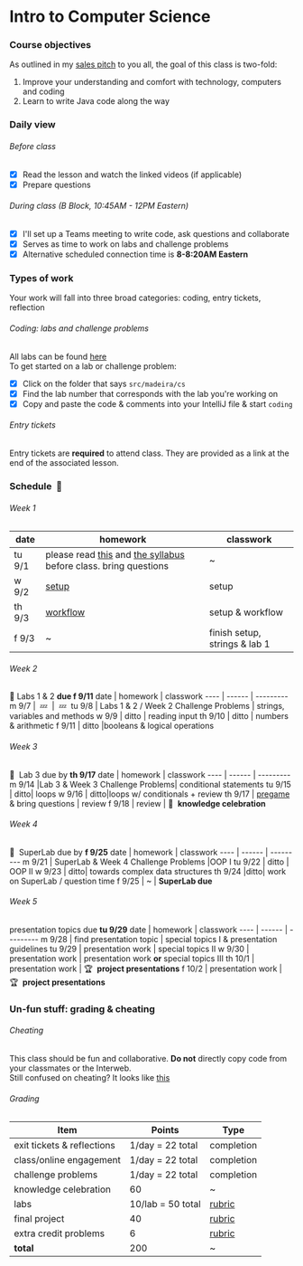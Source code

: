 # Intro to Computer Science

### Course objectives
As outlined in my [sales pitch](https://github.com/mrWallaceMadeira/SalesPitch) to you all, the goal of this class is two-fold:
  1. Improve your understanding and comfort with technology, computers and coding
  2. Learn to write Java code along the way

### Daily view
###### Before class
  - [x] Read the lesson and watch the linked videos (if applicable)
  - [x] Prepare questions 
###### During class (B Block, 10:45AM - 12PM Eastern)
  - [x] I'll set up a Teams meeting to write code, ask questions and collaborate
  - [x] Serves as time to work on labs and challenge problems
  - [x] Alternative scheduled connection time is **8-8:20AM Eastern** 

### Types of work
Your work will fall into three broad categories: coding, entry tickets, reflection
###### Coding: labs and challenge problems
All labs can be found [here](https://github.com/mrWallaceMadeira/Mod1Labs)\
To get started on a lab or challenge problem:
  - [x] Click on the folder that says `src/madeira/cs`
  - [x] Find the lab number that corresponds with the lab you're working on
  - [x] Copy and paste the code & comments into your IntelliJ file & start `coding`
###### Entry tickets
Entry tickets are **required** to attend class. They are provided as a link at the end of the associated lesson. 

### Schedule&nbsp; :date:

###### Week 1

date | homework | classwork
---- | ------ | ---------
tu 9/1 | please read [this](https://github.com/mrWallaceMadeira/salesPitch) and [the syllabus](https://github.com/mrWallaceMadeira/Mod1Syllabus) before class. bring questions| ~
w 9/2 | [setup](https://github.com/mrWallaceMadeira/setupGuide) | setup
th 9/3 | [workflow](https://github.com/mrWallaceMadeira/workflow) | setup & workflow
f 9/3 | ~ | finish setup, strings & lab 1
###### Week 2
:test_tube:&nbsp;Labs 1 & 2 **due f 9/11**
date | homework | classwork
---- | ------ | ---------
m 9/7 | &nbsp;:zzz:&nbsp; | &nbsp;:zzz:&nbsp;
tu 9/8 | Labs 1 & 2 / Week 2 Challenge Problems | strings, variables and methods
w 9/9 | ditto | reading input 
th 9/10 | ditto | numbers & arithmetic
f 9/11 | ditto |booleans & logical operations 

###### Week 3
:test_tube:&nbsp; Lab 3 due by **th 9/17**
date | homework | classwork
---- | ------ | ---------
m 9/14 |Lab 3 & Week 3 Challenge Problems| conditional statements
tu 9/15 | ditto| loops
w 9/16 | ditto|loops w/ conditionals + review
th 9/17 | [pregame](https://forms.office.com/Pages/ResponsePage.aspx?id=P9fbuiFvgkyZJ5ogeV5C0bXAAGShYuhAq0O_bKHZJnxUQklYTjdKUVlZNVY5VDFZRjJKS0haWVQ4OCQlQCN0PWcu) & bring questions | review
f 9/18 | review | :tada:&nbsp; **knowledge celebration**

###### Week 4
:test_tube:&nbsp; SuperLab due by **f 9/25**
date | homework | classwork
---- | ------ | ---------
m 9/21 | SuperLab & Week 4 Challenge Problems |OOP I
tu 9/22 | ditto | OOP II
w 9/23 | ditto| towards complex data structures
th 9/24 |ditto| work on SuperLab / question time
f 9/25 | ~ | **SuperLab due**
###### Week 5
presentation topics due **tu 9/29**
date | homework | classwork
---- | ------ | ---------
m 9/28 | find presentation topic | special topics I & presentation guidelines
tu 9/29 | presentation work | special topics II
w 9/30 | presentation work | presentation work **or** special topics III
th 10/1 | presentation work | :trophy:&nbsp; **project presentations**
f 10/2 | presentation work | :trophy:&nbsp; **project presentations**

  
### Un-fun stuff: grading & cheating
 ###### Cheating
 This class should be fun and collaborative. **Do not** directly copy code from your classmates or the Interweb.  
 Still confused on cheating? It looks like [this](https://static01.nyt.com/images/2012/10/23/sports/YJPARMSTRONG1/YJPARMSTRONG1-superJumbo.jpg?quality=90&auto=webp)
 ###### Grading
 |Item|Points|Type|
 |---|------|-----|
 exit tickets & reflections|1/day = 22 total|completion
 class/online engagement|1/day = 22 total|completion
 challenge problems|1/day = 22 total|completion
 knowledge celebration|60|~
 labs|10/lab = 50 total|[rubric](https://themadeiraschool-my.sharepoint.com/:w:/r/personal/pwallace_madeira_org/Documents/Intro%20to%20CS/mod1/admin/labRubric.docx?d=wd7d4b47f2a3e4082ba44a6866b77f548&csf=1&web=1&e=pcfa8L)
 final project|40|[rubric](https://themadeiraschool-my.sharepoint.com/:w:/r/personal/pwallace_madeira_org/Documents/Intro%20to%20CS/mod1/admin/labRubric.docx?d=wd7d4b47f2a3e4082ba44a6866b77f548&csf=1&web=1&e=pcfa8L)
 extra credit problems|6|[rubric](https://themadeiraschool-my.sharepoint.com/:w:/r/personal/pwallace_madeira_org/Documents/Intro%20to%20CS/mod1/admin/labRubric.docx?d=wd7d4b47f2a3e4082ba44a6866b77f548&csf=1&web=1&e=pcfa8L)
 **total**|200| ~
 
